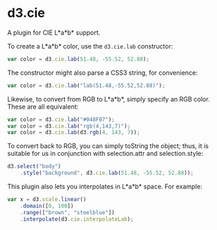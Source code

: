 # d3.cie

A plugin for CIE L\*a\*b\* support.

To create a L\*a\*b\* color, use the `d3.cie.lab` constructor:

```js
var color = d3.cie.lab(51.48, -55.52, 52.88);
```

The constructor might also parse a CSS3 string, for convenience:

```js
var color = d3.cie.lab("lab(51.48,-55.52,52.88)");
```

Likewise, to convert from RGB to L\*a\*b\*, simply specify an RGB color. These are
all equivalent:

```js
var color = d3.cie.lab("#048F07");
var color = d3.cie.lab("rgb(4,143,7)");
var color = d3.cie.lab(d3.rgb(4, 143, 7));
```

To convert back to RGB, you can simply toString the object; thus, it is suitable
for us in conjunction with selection.attr and selection.style:

```js
d3.select("body")
    .style("background", d3.cie.lab(51.48, -55.52, 52.88));
```

This plugin also lets you interpolates in L\*a\*b\* space. For example:

```js
var x = d3.scale.linear()
    .domain([0, 100])
    .range(["brown", "steelblue"])
    .interpolate(d3.cie.interpolateLab);
```
